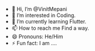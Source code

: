 - 👋 Hi, I’m @VinitMepani
- 👀 I’m interested in Coding.
- 🌱 I’m currently learning Flutter.
- 📫 How to reach me Find a way.
- 😄 Pronouns: He/Him
- ⚡ Fun fact: I am ....

<!---
VinitMepani2712/VinitMepani2712 is a ✨ special ✨ repository because its `README.md` (this file) appears on your GitHub profile.
You can click the Preview link to take a look at your changes.
--->
